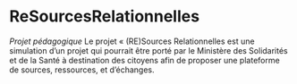 # ReSourcesRelationnelles
*Projet pédagogique*
Le projet « (RE)Sources Relationnelles est une simulation d’un projet qui pourrait être porté par le Ministère des Solidarités et de la Santé à destination des citoyens afin de proposer une plateforme de sources, ressources, et d’échanges. 
